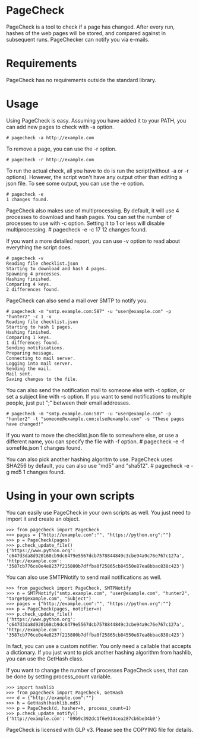 # PageCheck
PageCheck is a tool to check if a page has changed. After every run, hashes of the web pages will be stored, and compared against in subsequent runs. PageChecker can notify you via e-mails.

# Requirements
PageCheck has no requirements outside the standard library.

# Usage
Using PageCheck is easy. Assuming you have added it to your PATH, you can add new pages to check with -a option.

    # pagecheck -a http://example.com

To remove a page, you can use the -r option.

    # pagecheck -r http://example.com

To run the actual check, all you have to do is run the script(without -a or -r options). However, the script won't have any output other than editing a json file. To see some output, you can use the -e option.

    # pagecheck -e
    1 changes found.

PageCheck also makes use of multiprocessing. By default, it will use 4 processes to download and hash pages. You can set the number of processes to use with -c option. Setting it to 1 or less will disable multiprocessing.
    # pagecheck -e -c 17
    12 changes found.

If you want a more detailed report, you can use -v option to read about everything the script does.

    # pagecheck -v
    Reading file checklist.json
    Starting to download and hash 4 pages.
    Spawning 4 processes.
    Hashing finished.
    Comparing 4 keys.
    2 differences found.

PageCheck can also send a mail over SMTP to notify you.

    # pagecheck -m "smtp.example.com:587" -u "user@example.com" -p "hunter2" -c 1 -v
    Reading file checklist.json
    Starting to hash 1 pages.
    Hashing finished.
    Comparing 1 keys.
    1 differences found.
    Sending notifications.
    Preparing message.
    Connecting to mail server.
    Logging into mail server.
    Sending the mail.
    Mail sent.
    Saving changes to the file.

You can also send the notification mail to someone else with -t option, or set a subject line with -s option.
If you want to send notifications to multiple people, just put ";" between their email addresses.

    # pagecheck -m "smtp.example.com:587" -u "user@example.com" -p "hunter2" -t "someone@example.com;else@example.com" -s "These pages have changed!"

If you want to move the checklist.json file to somewhere else, or use a different name, you can specify the file with -f option.
    # pagecheck -e -f somefile.json
    1 changes found.

You can also pick another hashing algoritm to use. PageCheck uses SHA256 by default, you can also use "md5" and "sha512".
    # pagecheck -e -g md5
    1 changes found.

# Using in your own scripts

You can easily use PageCheck in your own scripts as well. You just need to import it and create an object.

    >>> from pagecheck import PageCheck
    >>> pages = {"http://example.com":"", "https://python.org":""}
    >>> p = PageCheck(pages)
    >>> p.check_update_file()
    {'https://www.python.org': 'c647d3da8d920168cb9dc6479e5567dcb7578844849c3cbe94a9c76e767c127a',
    'http://example.com': '3587cb776ce0e4e8237f215800b7dffba0f25865cb84550e87ea8bbac838c423'}

You can also use SMTPNotify to send mail notifications as well.

    >>> from pagecheck import PageCheck, SMTPNotify
    >>> n = SMTPNotify("smtp.example.com", "user@example.com", "hunter2", "target@example.com", "Subject")
    >>> pages = {"http://example.com":"", "https://python.org":""}
    >>> p = PageCheck(pages, notifier=n)
    >>> p.check_update_file()
    {'https://www.python.org': 'c647d3da8d920168cb9dc6479e5567dcb7578844849c3cbe94a9c76e767c127a',
    'http://example.com': '3587cb776ce0e4e8237f215800b7dffba0f25865cb84550e87ea8bbac838c423'}

In fact, you can use a custom notifier. You only need a callable that accepts a dictionary. If you just want to pick another hashing algorithm from hashlib, you can use the GetHash class.

If you want to change the number of processes PageCheck uses, that can be done by setting process_count variable.

    >>> import hashlib
    >>> from pagecheck import PageCheck, GetHash
    >>> d = {"http://example.com":""}
    >>> h = GetHash(hashlib.md5)
    >>> p = PageCheck(d, hasher=h, process_count=1)
    >>> p.check_update_notify()
    {'http://example.com': '09b9c392dc1f6e914cea287cb6be34b0'}

PageCheck is licensed with GLP v3. Please see the COPYING file for details.
